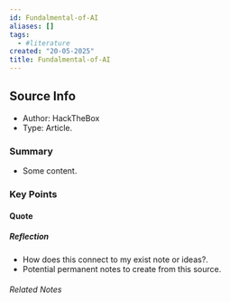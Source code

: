 ```yaml
---
id: Fundalmental-of-AI
aliases: []
tags:
  - #literature
created: "20-05-2025"
title: Fundalmental-of-AI
---
```


## Source Info

- Author: HackTheBox
- Type: Article.

### Summary

- Some content.

### Key Points

#### Quote

##### Reflection

- How does this connect to my exist note or ideas?.
- Potential permanent notes to create from this source.

###### Related Notes
